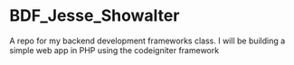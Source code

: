 BDF_Jesse_Showalter
===================

A repo for my backend development frameworks class.
I will be building a simple web app in PHP using the codeigniter framework
